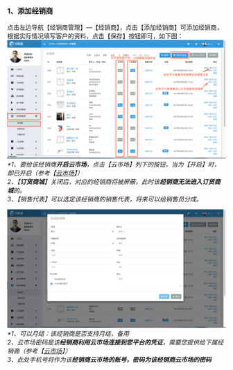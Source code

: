 ### 1、添加经销商

点击左边导航【经销商管理】—【经销商】，点击【添加经销商】可添加经销商，根据实际情况填写客户的资料，点击【保存】按钮即可，如下图：![](/assets/jxsgl-jxs-1.png)_\*1、要给该经销商**开启云市场**，点击【云市场】列下的按钮，当为【开启】时，即已开启（参考【_[_云市场_](/云市场.md)_】）  
  2、【**订货商城**】关闭后，对应的经销商将被屏蔽，此时该**经销商无法进入订货商城**的。  
  3、【销售代表】可以选定该经销商的销售代表，将来可以给销售员分成。_

![](/assets/jxsgl-jxs-2.png)_\*1、可以月结：该经销商是否支持月结，备用  
  2、云市场密码是该**经销商利用云市场连接到您平台的凭证**，需要您提供给下属经销商（参考【_[_云市场_](/yun-shi-chang.md)_】）  
  3、此处手机号将作为该**经销商云市场的账号，**密码为该**经销商云市场的密码**_

